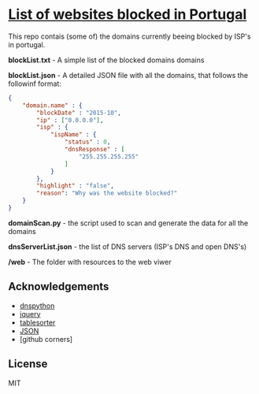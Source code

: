 # [List of websites blocked in Portugal]

This repo contais (some of) the domains currently beeing blocked by ISP's in portugal.

**blockList.txt** - A simple list of the blocked domains domains

**blockList.json** - A detailed JSON file with all the domains, that follows the followinf format:
```JSON
{
	"domain.name" : {
		"blockDate" : "2015-10",
		"ip" : ["0.0.0.0"],
		"isp" : {
			"ispName" : {
				"status" : 0,
				"dnsResponse" : [
					"255.255.255.255"
				]
			}
		},
		"highlight" : "false",
		"reason": "Why was the website blocked?"
	}
}
```
**domainScan.py** - the script used to scan and generate the data for all the domains

**dnsServerList.json** - the list of DNS servers (ISP's DNS and open DNS's)

**/web** - The folder with resources to the web viwer

Acknowledgements
----
- [dnspython]
- [jquery]
- [tablesorter]
- [JSON]
- [github corners]

License
----
MIT

[List of websites blocked in Portugal]: <http://tofran.github.io/PortugalWebBlocking/>
[dnspython]: <https://github.com/rthalley/dnspython>
[jquery]: <https://jquery.com/>
[tablesorter]: <https://github.com/christianbach/tablesorter>
[JSON]: <http://json.org/>
[github-corners]: <https://github.com/tholman/github-corners>
